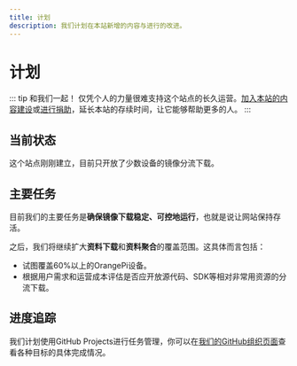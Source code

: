 ```yaml
---
title: 计划
description: 我们计划在本站新增的内容与进行的改进。
---
```


# 计划

::: tip 和我们一起！
仅凭个人的力量很难支持这个站点的长久运营。[加入本站的内容建设](./contribute)或[进行捐助](./donate)，延长本站的存续时间，让它能够帮助更多的人。
:::

## 当前状态

这个站点刚刚建立，目前只开放了少数设备的镜像分流下载。

## 主要任务

目前我们的主要任务是**确保镜像下载稳定、可控地运行**，也就是说让网站保持存活。

之后，我们将继续扩大**资料下载**和**资料聚合**的覆盖范围。这具体而言包括：

- 试图覆盖60%以上的OrangePi设备。
- 根据用户需求和运营成本评估是否应开放源代码、SDK等相对非常用资源的分流下载。

## 进度追踪

我们计划使用GitHub Projects进行任务管理，你可以在[我们的GitHub组织页面](https://github.com/orgs/OpenDevBoard/projects)查看各种目标的具体完成情况。
